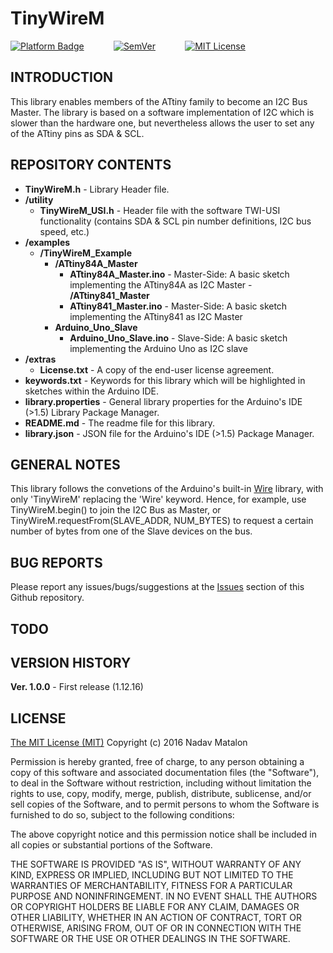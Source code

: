 # TinyWireM

[![Platform Badge](https://img.shields.io/badge/platform-Arduino-orange.svg)](https://www.arduino.cc/)
&nbsp;&nbsp;&nbsp;&nbsp;&nbsp;&nbsp;&nbsp;&nbsp;&nbsp;&nbsp;
[![SemVer](https://img.shields.io/badge/SemVer-1.0.0-brightgreen.svg)](http://semver.org/)
&nbsp;&nbsp;&nbsp;&nbsp;&nbsp;&nbsp;&nbsp;&nbsp;&nbsp;&nbsp;
[![MIT License](https://img.shields.io/badge/license-MIT-blue.svg)](https://opensource.org/licenses/MIT)

## INTRODUCTION

This library enables members of the ATtiny family to become an I2C Bus Master. The library is based on a software implementation of I2C which is slower than the hardware one, but nevertheless allows the user to set any of the ATtiny pins as SDA & SCL.

## REPOSITORY CONTENTS

- **TinyWireM.h** - Library Header file.
- **/utility** 
    - **TinyWireM_USI.h** - Header file with the software TWI-USI functionality (contains SDA & SCL pin number definitions, I2C bus speed, etc.)
- **/examples**  
    - **/TinyWireM_Example**
        - **/ATtiny84A_Master**
            - **ATtiny84A_Master.ino** - Master-Side: A basic sketch implementing the ATtiny84A as I2C Master        - **/ATtiny841_Master**
            - **ATtiny841_Master.ino** - Master-Side: A basic sketch implementing the ATtiny841 as I2C Master  
        - **Arduino_Uno_Slave** 
            - **Arduino_Uno_Slave.ino** - Slave-Side: A basic sketch implementing the Arduino Uno as I2C slave  
- **/extras** 
    - **License.txt** - A copy of the end-user license agreement.  
- **keywords.txt** - Keywords for this library which will be highlighted in sketches within the Arduino IDE. 
- **library.properties** - General library properties for the Arduino's IDE (>1.5) Library Package Manager.
- **README.md** - The readme file for this library.
- **library.json** - JSON file for the Arduino's IDE (>1.5) Package Manager.


## GENERAL NOTES

This library follows the convetions of the Arduino's built-in [Wire](https://github.com/arduino/Arduino/tree/master/hardware/arduino/avr/libraries/Wire) library, with only 'TinyWireM' replacing the 'Wire' keyword. Hence, for example, use TinyWireM.begin() to join the I2C Bus as Master, or TinyWireM.requestFrom(SLAVE_ADDR, NUM_BYTES) to request a certain number of bytes from one of the Slave devices on the bus.


## BUG REPORTS

Please report any issues/bugs/suggestions at the [Issues](https://github.com/nadavmatalon/TinyWireM/issues) section of this Github repository.


## TODO


## VERSION HISTORY

__Ver. 1.0.0__ - First release (1.12.16)  


## LICENSE

[The MIT License (MIT)](https://opensource.org/licenses/MIT)
Copyright (c) 2016 Nadav Matalon

Permission is hereby granted, free of charge, to any person obtaining a copy of this software and associated documentation files (the "Software"), to deal in the Software without restriction, including without limitation the rights to use, copy, modify, merge, publish, distribute, sublicense, and/or sell copies of the Software, and to permit persons to whom the Software is furnished to do so, subject to the following conditions:

The above copyright notice and this permission notice shall be included in all copies or substantial portions of the Software.

THE SOFTWARE IS PROVIDED "AS IS", WITHOUT WARRANTY OF ANY KIND, EXPRESS OR IMPLIED, INCLUDING BUT NOT LIMITED TO THE WARRANTIES OF MERCHANTABILITY, FITNESS FOR A PARTICULAR PURPOSE AND NONINFRINGEMENT. IN NO EVENT SHALL THE AUTHORS OR COPYRIGHT HOLDERS BE LIABLE FOR ANY CLAIM, DAMAGES OR OTHER LIABILITY, WHETHER IN AN ACTION OF CONTRACT, TORT OR OTHERWISE, ARISING FROM, OUT OF OR IN CONNECTION WITH THE SOFTWARE OR THE USE OR OTHER DEALINGS IN THE SOFTWARE.

